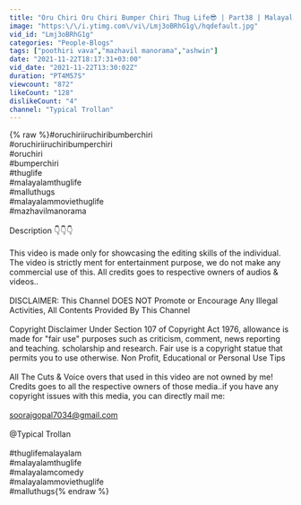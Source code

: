```yaml
---
title: "Oru Chiri Oru Chiri Bumper Chiri Thug Life😎 | Part38 | Malayalam Thug Life😜 | Thug Life Malayalam🤣 |"
image: "https:\/\/i.ytimg.com\/vi\/Lmj3oBRhG1g\/hqdefault.jpg"
vid_id: "Lmj3oBRhG1g"
categories: "People-Blogs"
tags: ["poothiri vava","mazhavil manorama","ashwin"]
date: "2021-11-22T18:17:31+03:00"
vid_date: "2021-11-22T13:30:02Z"
duration: "PT4M57S"
viewcount: "872"
likeCount: "128"
dislikeCount: "4"
channel: "Typical Trollan"
---
```

{% raw %}#oruchiriiruchiribumberchiri <br />#oruchiriiruchiribumperchiri <br />#oruchiri <br />#bumperchiri <br />#thuglife <br />#malayalamthuglife <br />#malluthugs <br />#malayalammoviethuglife <br />#mazhavilmanorama <br /><br />Description 👇👇👇<br /><br />This video is made only for showcasing the editing skills of the individual. The video is strictly ment for entertainment purpose, we do not make any commercial use of this. All credits goes to respective owners of audios &amp; videos..<br /><br />DISCLAIMER: This Channel DOES NOT Promote or Encourage Any Illegal Activities, All Contents Provided By This Channel<br /><br />Copyright Disclaimer Under Section 107 of Copyright Act 1976, allowance is made for &quot;fair use&quot; purposes such as criticism, comment, news reporting and teaching. scholarship and research. Fair use is a copyright statue that permits you to use otherwise. Non Profit, Educational or Personal Use Tips<br /><br />All The Cuts &amp; Voice overs that used in this video are not owned by me! Credits goes to all the respective owners of those media..if you have any copyright issues with this media, you can directly mail me:<br /><br />soorajgopal7034@gmail.com<br /><br />@Typical Trollan   <br /><br />#thuglifemalayalam <br />#malayalamthuglife <br />#malayalamcomedy <br />#malayalammoviethuglife <br />#malluthugs{% endraw %}

